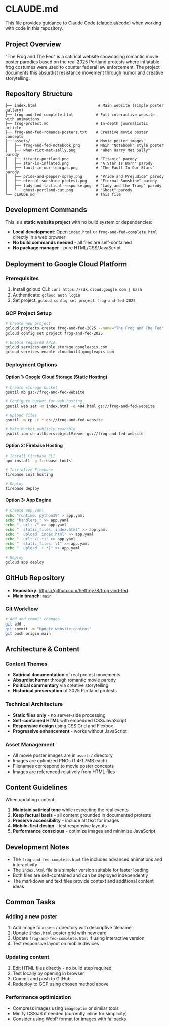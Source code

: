 # CLAUDE.md

This file provides guidance to Claude Code (claude.ai/code) when working with code in this repository.

## Project Overview

"The Frog and The Fed" is a satirical website showcasing romantic movie poster parodies based on the real 2025 Portland protests where inflatable frog costumes were used to counter federal law enforcement. The project documents this absurdist resistance movement through humor and creative storytelling.

## Repository Structure

```
├── index.html                           # Main website (simple poster gallery)
├── frog-and-fed-complete.html          # Full interactive website with animations
├── frog-protest.md                     # In-depth journalistic article
├── frog-and-fed-romance-posters.txt    # Creative movie poster concepts
├── assets/                             # Movie poster images
│   ├── frog-and-fed-notebook.png       # Main "Notebook" style poster
│   ├── when-riot-met-sally.png         # "When Harry Met Sally" parody
│   ├── titanic-portland.png            # "Titanic" parody
│   ├── star-is-inflated.png            # "A Star Is Born" parody
│   ├── fault-in-our-teargas.png        # "The Fault In Our Stars" parody
│   ├── pride-and-pepper-spray.png      # "Pride and Prejudice" parody
│   ├── eternal-sunshine-protest.png    # "Eternal Sunshine" parody
│   ├── lady-and-tactical-response.png  # "Lady and the Tramp" parody
│   └── ghost-portland-cut.png          # "Ghost" parody
└── CLAUDE.md                           # This file
```

## Development Commands

This is a **static website project** with no build system or dependencies:

- **Local development**: Open `index.html` or `frog-and-fed-complete.html` directly in a web browser
- **No build commands needed** - all files are self-contained
- **No package manager** - pure HTML/CSS/JavaScript

## Deployment to Google Cloud Platform

### Prerequisites
1. Install gcloud CLI: `curl https://sdk.cloud.google.com | bash`
2. Authenticate: `gcloud auth login`
3. Set project: `gcloud config set project frog-and-fed-2025`

### GCP Project Setup
```bash
# Create new project
gcloud projects create frog-and-fed-2025 --name="The Frog and The Fed"
gcloud config set project frog-and-fed-2025

# Enable required APIs
gcloud services enable storage.googleapis.com
gcloud services enable cloudbuild.googleapis.com
```

### Deployment Options

#### Option 1: Google Cloud Storage (Static Hosting)
```bash
# Create storage bucket
gsutil mb gs://frog-and-fed-website

# Configure bucket for web hosting
gsutil web set -m index.html -e 404.html gs://frog-and-fed-website

# Upload files
gsutil -m cp -r * gs://frog-and-fed-website

# Make bucket publicly readable
gsutil iam ch allUsers:objectViewer gs://frog-and-fed-website
```

#### Option 2: Firebase Hosting
```bash
# Install Firebase CLI
npm install -g firebase-tools

# Initialize Firebase
firebase init hosting

# Deploy
firebase deploy
```

#### Option 3: App Engine
```bash
# Create app.yaml
echo "runtime: python39" > app.yaml
echo "handlers:" >> app.yaml
echo "- url: /" >> app.yaml
echo "  static_files: index.html" >> app.yaml
echo "  upload: index.html" >> app.yaml
echo "- url: /(.*)" >> app.yaml
echo "  static_files: \1" >> app.yaml
echo "  upload: (.*)" >> app.yaml

# Deploy
gcloud app deploy
```

## GitHub Repository

- **Repository**: https://github.com/heffrey78/frog-and-fed
- **Main branch**: `main`

### Git Workflow
```bash
# Add and commit changes
git add .
git commit -m "Update website content"
git push origin main
```

## Architecture & Content

### Content Themes
- **Satirical documentation** of real protest movements
- **Absurdist humor** through romantic movie parody
- **Political commentary** via creative storytelling
- **Historical preservation** of 2025 Portland protests

### Technical Architecture
- **Static files only** - no server-side processing
- **Self-contained HTML** with embedded CSS/JavaScript
- **Responsive design** using CSS Grid and Flexbox
- **Progressive enhancement** - works without JavaScript

### Asset Management
- All movie poster images are in `assets/` directory
- Images are optimized PNGs (1.4-1.7MB each)
- Filenames correspond to movie poster concepts
- Images are referenced relatively from HTML files

## Content Guidelines

When updating content:
1. **Maintain satirical tone** while respecting the real events
2. **Keep factual basis** - all content grounded in documented protests
3. **Preserve accessibility** - include alt text for images
4. **Mobile-first design** - test responsive layouts
5. **Performance conscious** - optimize images and minimize JavaScript

## Development Notes

- The `frog-and-fed-complete.html` file includes advanced animations and interactivity
- The `index.html` file is a simpler version suitable for faster loading
- Both files are self-contained and can be deployed independently
- The markdown and text files provide context and additional content ideas

## Common Tasks

### Adding a new poster
1. Add image to `assets/` directory with descriptive filename
2. Update `index.html` poster grid with new card
3. Update `frog-and-fed-complete.html` if using interactive version
4. Test responsive layout on mobile devices

### Updating content
1. Edit HTML files directly - no build step required
2. Test locally by opening in browser
3. Commit and push to GitHub
4. Redeploy to GCP using chosen method above

### Performance optimization
- Compress images using `imageoptim` or similar tools
- Minify CSS/JS if needed (currently inline for simplicity)
- Consider using WebP format for images with fallbacks